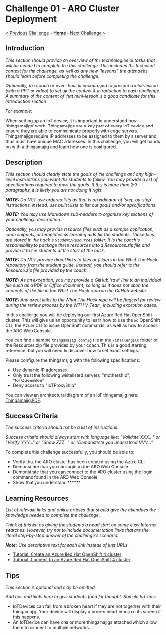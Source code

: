# Challenge 01 - ARO Cluster Deployment

[< Previous Challenge](./Challenge-00.md) - **[Home](../README.md)** - [Next Challenge >](./Challenge-02.md)

## Introduction

*This section should provide an overview of the technologies or tasks that will be needed to complete the this challenge.  This includes the technical context for the challenge, as well as any new "lessons" the attendees should learn before completing the challenge.*

*Optionally, the coach or event host is encouraged to present a mini-lesson (with a PPT or video) to set up the context & introduction to each challenge. A summary of the content of that mini-lesson is a good candidate for this Introduction section*

*For example:*

When setting up an IoT device, it is important to understand how 'thingamajigs' work. Thingamajigs are a key part of every IoT device and ensure they are able to communicate properly with edge servers. Thingamajigs require IP addresses to be assigned to them by a server and thus must have unique MAC addresses. In this challenge, you will get hands on with a thingamajig and learn how one is configured.

## Description

*This section should clearly state the goals of the challenge and any high-level instructions you want the students to follow. You may provide a list of specifications required to meet the goals. If this is more than 2-3 paragraphs, it is likely you are not doing it right.*

***NOTE:** Do NOT use ordered lists as that is an indicator of 'step-by-step' instructions. Instead, use bullet lists to list out goals and/or specifications.*

***NOTE:** You may use Markdown sub-headers to organize key sections of your challenge description.*

*Optionally, you may provide resource files such as a sample application, code snippets, or templates as learning aids for the students. These files are stored in the hack's `Student/Resources` folder. It is the coach's responsibility to package these resources into a Resources.zip file and provide it to the students at the start of the hack.*

***NOTE:** Do NOT provide direct links to files or folders in the What The Hack repository from the student guide. Instead, you should refer to the Resource.zip file provided by the coach.*

***NOTE:** As an exception, you may provide a GitHub 'raw' link to an individual file such as a PDF or Office document, so long as it does not open the contents of the file in the What The Hack repo on the GitHub website.*

***NOTE:** Any direct links to the What The Hack repo will be flagged for review during the review process by the WTH V-Team, including exception cases.*

In this challenge you will be deploying our first Azure Red Hat OpenShift cluster. This will give us an opportunity to learn how to use the `oc` OpenShift CLI, the Azure CLI to issue OpenShift commands, as well as how to access the ARO Web Console.

You can find a sample `thingamajig.config` file in the `/ChallengeXX` folder of the Resources.zip file provided by your coach. This is a good starting reference, but you will need to discover how to set exact settings.

Please configure the thingamajig with the following specifications:
- Use dynamic IP addresses
- Only trust the following whitelisted servers: "mothership", "IoTQueenBee" 
- Deny access to "IoTProxyShip"

You can view an architectural diagram of an IoT thingamajig here: [Thingamajig.PDF](/Student/Resources/Architecture.PDF?raw=true).

## Success Criteria

*The success criteria should not be a list of instructions.*

*Success criteria should always start with language like: "Validate XXX..." or "Verify YYY..." or "Show ZZZ..." or "Demonstrate you understand VVV..."*


To complete this challenge successfully, you should be able to:
- Verify that the ARO cluster has been created using the Azure CLI
- Demonstrate that you can login to the ARO Web Console
- Demonstrate that you can connect to the ARO cluster using the login command found in the ARO Web Console
- Show that you understand ******

## Learning Resources

_List of relevant links and online articles that should give the attendees the knowledge needed to complete the challenge._

*Think of this list as giving the students a head start on some easy Internet searches. However, try not to include documentation links that are the literal step-by-step answer of the challenge's scenario.*

***Note:** Use descriptive text for each link instead of just URLs.*


- [Tutorial: Create an Azure Red Hat OpenShift 4 cluster](https://docs.microsoft.com/en-us/azure/openshift/tutorial-create-cluster)
- [Tutorial: Connect to an Azure Red Hat OpenShift 4 cluster](https://docs.microsoft.com/en-us/azure/openshift/tutorial-connect-cluster)


## Tips

*This section is optional and may be omitted.*

*Add tips and hints here to give students food for thought. Sample IoT tips:*

- IoTDevices can fail from a broken heart if they are not together with their thingamajig. Your device will display a broken heart emoji on its screen if this happens.
- An IoTDevice can have one or more thingamajigs attached which allow them to connect to multiple networks.